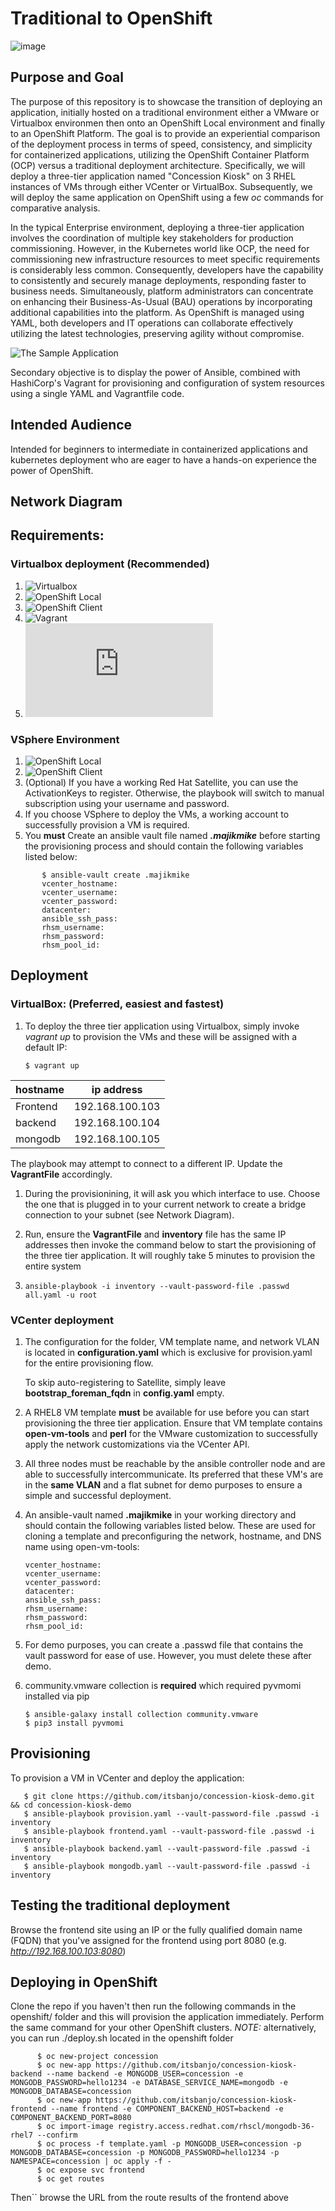 
# Traditional to OpenShift



![image](https://user-images.githubusercontent.com/41275866/227836282-daf0b719-c997-4bfd-b84a-c69ceca73066.png)




## Purpose and Goal

The purpose of this repository is to showcase the transition of deploying an application, initially hosted on a traditional environment either a VMware or Virtualbox environmen then onto an OpenShift Local environment and finally to an OpenShift Platform. The goal is to provide an experiential comparison of the deployment process in terms of speed, consistency, and simplicity for containerized applications, utilizing the OpenShift Container Platform (OCP) versus a traditional deployment architecture. Specifically, we will deploy a three-tier application named "Concession Kiosk" on 3 RHEL instances of VMs through either VCenter or VirtualBox. Subsequently, we will deploy the same application on OpenShift using a few *oc* commands for comparative analysis.

In the typical Enterprise environment, deploying a three-tier application involves the coordination of multiple key stakeholders for production commissioning. However, in the Kubernetes world like OCP, the need for commissioning new infrastructure resources to meet specific requirements is considerably less common. Consequently, developers have the capability to consistently and securely manage deployments, responding faster to business needs. Simultaneously, platform administrators can concentrate on enhancing their Business-As-Usual (BAU) operations by incorporating additional capabilities into the platform. As OpenShift is managed using YAML, both developers and IT operations can collaborate effectively utilizing the latest technologies, preserving agility without compromise.

![The Sample Application](https://raw.githubusercontent.com/itsbanjo/concession-kiosk-demo/aae0e3838c9074da7986672a38455ae7a411e96f/artefacts/concession-kiosk.png)

Secondary objective is to display the power of Ansible, combined with HashiCorp's Vagrant for provisioning and configuration of system resources using a single YAML and Vagrantfile code.

## Intended Audience

Intended for beginners to intermediate in containerized applications and kubernetes deployment who are eager to have a hands-on experience the power of OpenShift.

## Network Diagram

## Requirements:
### Virtualbox deployment (Recommended)

1. ![Virtualbox](https://www.virtualbox.org/wiki/Downloads)
2. ![OpenShift Local](https://console.redhat.com/openshift/downloads)
3. ![OpenShift Client](https://console.redhat.com/openshift/downloads)
4. ![Vagrant](https://developer.hashicorp.com/vagrant/downloads)
5. ![Red Hat Account](https://www.redhat.com/wapps/ugc/register.html)

### VSphere Environment
1. ![OpenShift Local](https://console.redhat.com/openshift/downloads)
2. ![OpenShift Client](https://console.redhat.com/openshift/downloads)
3. (Optional) If you have a working Red Hat Satellite, you can use the ActivationKeys to register. Otherwise, the playbook will switch to manual subscription using your username and password. 
4. If you choose VSphere to deploy the VMs, a working account to successfully provision a VM is required. 
5. You **must** Create an ansible vault file named ***.majikmike*** before starting the provisioning process and should contain the following variables listed below:

```
       $ ansible-vault create .majikmike
       vcenter_hostname:
       vcenter_username:  
       vcenter_password:  
       datacenter:  
       ansible_ssh_pass:  
       rhsm_username: 
       rhsm_password: 
       rhsm_pool_id: 
```

## Deployment 
### VirtualBox: (Preferred, easiest and fastest)
1. To deploy the three tier application using Virtualbox, simply invoke *vagrant up* to provision the VMs and these will be assigned with a default IP:

       $ vagrant up    

| hostname  | ip address      |
|-----------|-----------------|
| Frontend  | 192.168.100.103 |
| backend   | 192.168.100.104 | 
| mongodb   | 192.168.100.105 | 

The playbook may attempt to connect to a different IP. Update the **VagrantFile** accordingly. 

1. During the provisionining, it will ask you which interface to use.  Choose the one that is plugged in to your current network to create a bridge connection to your subnet (see Network Diagram).
   
2. Run, ensure the **VagrantFile** and **inventory** file has the same IP addresses then invoke the command below to start the provisioning of the three tier application. It will roughly take 5 minutes to provision the entire system
3. 
   ```ansible-playbook -i inventory --vault-password-file .passwd all.yaml -u root```

   
### VCenter deployment 


1. The configuration for the folder, VM template name, and network VLAN is located in **configuration.yaml** which is exclusive for provision.yaml for the entire provisioning flow. 
   
    To skip auto-registering to Satellite, simply leave **bootstrap_foreman_fqdn** in **config.yaml** empty.
   
3. A RHEL8 VM template **must** be available for use before you can start provisioning the three tier application. Ensure that VM template contains **open-vm-tools** and **perl** for the VMware customization to successfully apply the network customizations via the VCenter API. 
   
4. All three nodes must be reachable by the ansible controller node and are able to successfully intercommunicate. Its preferred that these VM's are in the **same VLAN** and a flat subnet for demo purposes to ensure a simple and successful deployment. 
   
5. An ansible-vault named **.majikmike** in your working directory and should contain the following variables listed below. These are used for cloning a template and preconfiguring the network, hostname, and DNS name using open-vm-tools:

       vcenter_hostname:
       vcenter_username:  
       vcenter_password:  
       datacenter:  
       ansible_ssh_pass:  
       rhsm_username: 
       rhsm_password: 
       rhsm_pool_id: 

6. For demo purposes, you can create a .passwd file that contains the vault password for ease of use. However, you must delete these after demo.  

8. community.vmware  collection is **required** which required pyvmomi installed via pip   

       $ ansible-galaxy install collection community.vmware
       $ pip3 install pyvmomi

## Provisioning

To provision a VM in VCenter and deploy the application:

       $ git clone https://github.com/itsbanjo/concession-kiosk-demo.git && cd concession-kiosk-demo
       $ ansible-playbook provision.yaml --vault-password-file .passwd -i inventory
       $ ansible-playbook frontend.yaml --vault-password-file .passwd -i inventory  
       $ ansible-playbook backend.yaml --vault-password-file .passwd -i inventory  
       $ ansible-playbook mongodb.yaml --vault-password-file .passwd -i inventory  


## Testing the traditional deployment

Browse the frontend site using an IP or the fully qualified domain name (FQDN) that you've assigned for the frontend using port 8080 (e.g. *http://192.168.100.103:8080*)

## Deploying in OpenShift 

Clone the repo if you haven't then run the following commands in the openshift/ folder and this will provision the application immediately. Perform the same command for your other OpenShift clusters. 
*NOTE:* alternatively, you can run ./deploy.sh located in the openshift folder
 ```
       $ oc new-project concession
       $ oc new-app https://github.com/itsbanjo/concession-kiosk-backend --name backend -e MONGODB_USER=concession -e MONGODB_PASSWORD=hello1234 -e DATABASE_SERVICE_NAME=mongodb -e MONGODB_DATABASE=concession  
       $ oc new-app https://github.com/itsbanjo/concession-kiosk-frontend --name frontend -e COMPONENT_BACKEND_HOST=backend -e COMPONENT_BACKEND_PORT=8080   
       $ oc import-image registry.access.redhat.com/rhscl/mongodb-36-rhel7 --confirm 
       $ oc process -f template.yaml -p MONGODB_USER=concession -p MONGODB_DATABASE=concession -p MONGODB_PASSWORD=hello1234 -p NAMESPACE=concession | oc apply -f - 
       $ oc expose svc frontend
       $ oc get routes  
```
Then`` browse the URL from the route results of the frontend above
